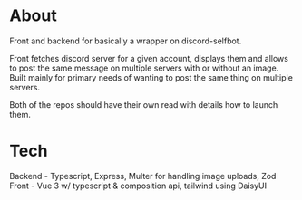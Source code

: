 # About

Front and backend for basically a wrapper on discord-selfbot.

Front fetches discord server for a given account, displays them and allows to post the same message on multiple servers with or without an image. Built mainly for primary needs of wanting to post the same thing on multiple servers.

Both of the repos should have their own read with details how to launch them.

# Tech

Backend - Typescript, Express, Multer for handling image uploads, Zod
Front - Vue 3 w/ typescript & composition api, tailwind using DaisyUI
